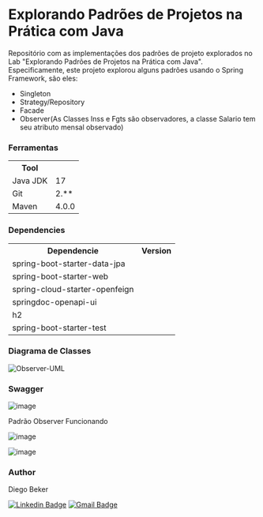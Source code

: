 # Explorando Padrões de Projetos na Prática com Java

Repositório com as implementações dos padrões de projeto explorados no Lab "Explorando Padrões de Projetos na Prática com Java". Especificamente, este projeto explorou alguns padrões usando o Spring Framework, são eles:
- Singleton
- Strategy/Repository
- Facade
- Observer(As Classes Inss e Fgts são observadores, a classe Salario tem seu atributo mensal observado)

<h3>Ferramentas</h3>

<table>
<tr>
	<th>Tool</th>
</tr>
<tr>
	<td>Java JDK</td>
	<td>17</td>
</tr>
<tr>
	<td>Git</td>
	<td>2.**</td>
</tr>
<tr>
	<td>Maven</td>
	<td>4.0.0</td>
</tr>
</table>

<h3>Dependencies</h3>

<table>
<tr>
	<th>Dependencie</th>
	<th>Version</th>
</tr>
<tr>
	<td>spring-boot-starter-data-jpa</td>
</tr>
<tr>
	<td>spring-boot-starter-web</td>
</tr>
<tr>
	<td>spring-cloud-starter-openfeign</td>
</tr>
<tr>
	<td>springdoc-openapi-ui</td>
</tr>
<tr>
	<td>h2</td>
</tr>
<tr>
	<td>spring-boot-starter-test</td>
</tr>


</table>

<h3>Diagrama de Classes</h3>

![Observer-UML](https://user-images.githubusercontent.com/114487600/202929203-db651389-8588-4bdf-88c4-274d24ec2112.png)

<h3>Swagger</h3>

![image](https://user-images.githubusercontent.com/114487600/202733003-825e0a26-0627-49dd-ba6e-b4e8bb622cfb.png)

Padrão Observer Funcionando

![image](https://user-images.githubusercontent.com/114487600/202733331-1e203314-060e-48ee-8688-3e4bb5b23c1d.png)

![image](https://user-images.githubusercontent.com/114487600/202733553-98b209a3-e72e-4e5c-91e1-ed821a071a3e.png)





<h3>Author</h3>
Diego Beker

[![Linkedin Badge](https://img.shields.io/badge/-Diego-blue?style=flat-square&logo=Linkedin&logoColor=white&link=https://www.linkedin.com/in/diego-beker/)](https://www.linkedin.com/in/diego-beker/)
[![Gmail Badge](https://img.shields.io/badge/-diegobecker99@gmail.com-c14438?style=flat-square&logo=Gmail&logoColor=white&link=mailto:diegobecker99@gmail.com)](mailto:diegobecker99@gmail.com)